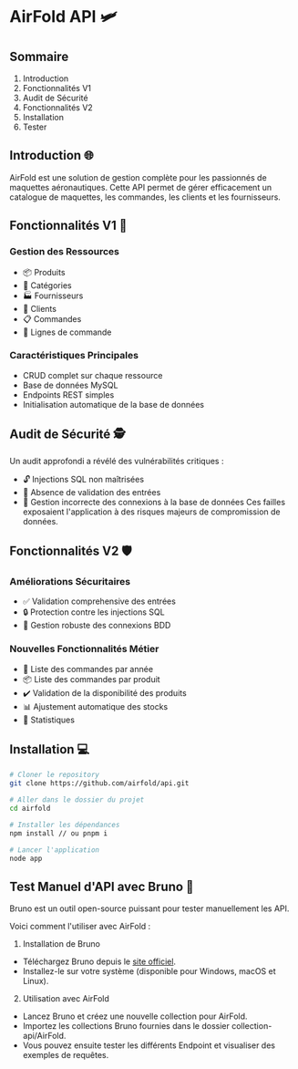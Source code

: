 # AirFold API 🛩️

## Sommaire
1. Introduction
2. Fonctionnalités V1
3. Audit de Sécurité
4. Fonctionnalités V2
5. Installation
6. Tester

## Introduction 🌐
AirFold est une solution de gestion complète pour les passionnés de maquettes aéronautiques. Cette API permet de gérer efficacement un catalogue de maquettes, les commandes, les clients et les fournisseurs.

## Fonctionnalités V1 🚀
### Gestion des Ressources
- 📦 Produits
- 📂 Catégories
- 🏭 Fournisseurs
- 👥 Clients
- 📋 Commandes
- 📝 Lignes de commande

### Caractéristiques Principales
- CRUD complet sur chaque ressource
- Base de données MySQL
- Endpoints REST simples
- Initialisation automatique de la base de données

## Audit de Sécurité 🕵️
Un audit approfondi a révélé des vulnérabilités critiques :
- 🔓 Injections SQL non maîtrisées
- 🚨 Absence de validation des entrées
- 🔌 Gestion incorrecte des connexions à la base de données
Ces failles exposaient l'application à des risques majeurs de compromission de données.

## Fonctionnalités V2 🛡️
### Améliorations Sécuritaires
- ✅ Validation comprehensive des entrées
- 🔒 Protection contre les injections SQL
- 🔐 Gestion robuste des connexions BDD

### Nouvelles Fonctionnalités Métier
- 📅 Liste des commandes par année
- 📦 Liste des commandes par produit
- ✔️ Validation de la disponibilité des produits
- 📊 Ajustement automatique des stocks
- 🧮 Statistiques

## Installation 💻
```bash
# Cloner le repository
git clone https://github.com/airfold/api.git

# Aller dans le dossier du projet
cd airfold

# Installer les dépendances
npm install // ou pnpm i

# Lancer l'application
node app
```

## Test Manuel d'API avec Bruno 🧪
Bruno est un outil open-source puissant pour tester manuellement les API. 

Voici comment l'utiliser avec AirFold :
1. Installation de Bruno
- Téléchargez Bruno depuis le [site officiel](https://www.usebruno.com/).
- Installez-le sur votre système (disponible pour Windows, macOS et Linux).

2. Utilisation avec AirFold
- Lancez Bruno et créez une nouvelle collection pour AirFold.
- Importez les collections Bruno fournies dans le dossier collection-api/AirFold.
- Vous pouvez ensuite tester les différents Endpoint et visualiser des exemples de requêtes.
